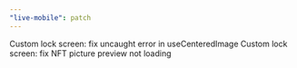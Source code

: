 ```yaml
---
"live-mobile": patch
---
```


Custom lock screen: fix uncaught error in useCenteredImage
Custom lock screen: fix NFT picture preview not loading
